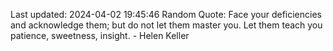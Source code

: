 Last updated: 2024-04-02 19:45:46
Random Quote: Face your deficiencies and acknowledge them; but do not let them master you. Let them teach you patience, sweetness, insight. - Helen Keller